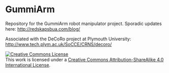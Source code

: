 # GummiArm
Repository for the GummiArm robot manipulator project. Sporadic updates here: http://redskapsbua.com/blog/

Associated with the DeCoRo project at Plymouth University: http://www.tech.plym.ac.uk/SoCCE/CRNS/decoro/

<a rel="license" href="http://creativecommons.org/licenses/by-sa/4.0/"><img alt="Creative Commons License" style="border-width:0" src="https://i.creativecommons.org/l/by-sa/4.0/88x31.png" /></a><br />This work is licensed under a <a rel="license" href="http://creativecommons.org/licenses/by-sa/4.0/">Creative Commons Attribution-ShareAlike 4.0 International License</a>.
